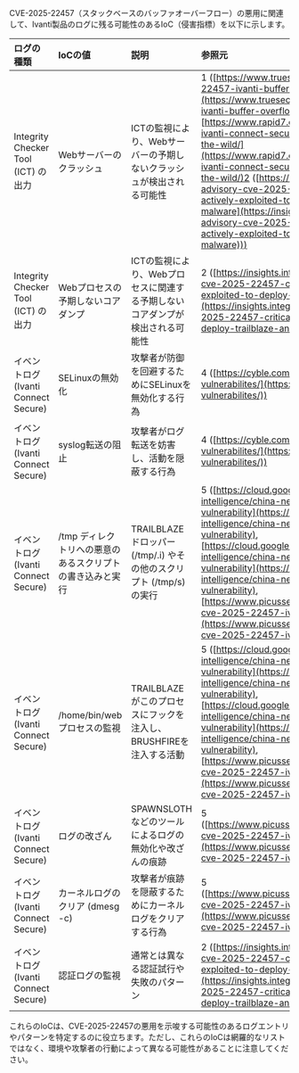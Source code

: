 CVE-2025-22457（スタックベースのバッファオーバーフロー）の悪用に関連して、Ivanti製品のログに残る可能性のあるIoC（侵害指標）を以下に示します。

| ログの種類 | IoCの値 | 説明 | 参照元 |
| :---- | :---- | :---- | :---- |
| Integrity Checker Tool (ICT) の出力 | Webサーバーのクラッシュ | ICTの監視により、Webサーバーの予期しないクラッシュが検出される可能性 | 1 ([https://www.truesec.com/hub/blog/cve-2025-22457-ivanti-buffer-overflow-vulnerability](https://www.truesec.com/hub/blog/cve-2025-22457-ivanti-buffer-overflow-vulnerability), [https://www.rapid7.com/blog/post/2025/04/03/etr-ivanti-connect-secure-cve-2025-22457-exploited-in-the-wild/](https://www.rapid7.com/blog/post/2025/04/03/etr-ivanti-connect-secure-cve-2025-22457-exploited-in-the-wild/)2 ([https://insights.integrity360.com/security-advisory-cve-2025-22457-critical-ivanti-flaw-actively-exploited-to-deploy-trailblaze-and-brushfire-malware](https://insights.integrity360.com/security-advisory-cve-2025-22457-critical-ivanti-flaw-actively-exploited-to-deploy-trailblaze-and-brushfire-malware))) |
| Integrity Checker Tool (ICT) の出力 | Webプロセスの予期しないコアダンプ | ICTの監視により、Webプロセスに関連する予期しないコアダンプが検出される可能性 | 2 ([https://insights.integrity360.com/security-advisory-cve-2025-22457-critical-ivanti-flaw-actively-exploited-to-deploy-trailblaze-and-brushfire-malware](https://insights.integrity360.com/security-advisory-cve-2025-22457-critical-ivanti-flaw-actively-exploited-to-deploy-trailblaze-and-brushfire-malware))) |
| イベントログ (Ivanti Connect Secure) | SELinuxの無効化 | 攻撃者が防御を回避するためにSELinuxを無効化する行為 | 4 ([https://cyble.com/blog/ivanti-exploited-vulnerabilites/](https://cyble.com/blog/ivanti-exploited-vulnerabilites/)) |
| イベントログ (Ivanti Connect Secure) | syslog転送の阻止 | 攻撃者がログ転送を妨害し、活動を隠蔽する行為 | 4 ([https://cyble.com/blog/ivanti-exploited-vulnerabilites/](https://cyble.com/blog/ivanti-exploited-vulnerabilites/)) |
| イベントログ (Ivanti Connect Secure) | /tmp ディレクトリへの悪意のあるスクリプトの書き込みと実行 | TRAILBLAZEドロッパー (/tmp/.i) やその他のスクリプト (/tmp/s) の実行 | 5 ([https://cloud.google.com/blog/topics/threat-intelligence/china-nexus-exploiting-critical-ivanti-vulnerability](https://cloud.google.com/blog/topics/threat-intelligence/china-nexus-exploiting-critical-ivanti-vulnerability), [https://cloud.google.com/blog/topics/threat-intelligence/china-nexus-exploiting-critical-ivanti-vulnerability](https://cloud.google.com/blog/topics/threat-intelligence/china-nexus-exploiting-critical-ivanti-vulnerability), [https://www.picussecurity.com/resource/blog/unc5221-cve-2025-22457-ivanti-connect-secure](https://www.picussecurity.com/resource/blog/unc5221-cve-2025-22457-ivanti-connect-secure)) |
| イベントログ (Ivanti Connect Secure) | /home/bin/web プロセスの監視 | TRAILBLAZEがこのプロセスにフックを注入し、BRUSHFIREを注入する活動 | 5 ([https://cloud.google.com/blog/topics/threat-intelligence/china-nexus-exploiting-critical-ivanti-vulnerability](https://cloud.google.com/blog/topics/threat-intelligence/china-nexus-exploiting-critical-ivanti-vulnerability), [https://cloud.google.com/blog/topics/threat-intelligence/china-nexus-exploiting-critical-ivanti-vulnerability](https://cloud.google.com/blog/topics/threat-intelligence/china-nexus-exploiting-critical-ivanti-vulnerability), [https://www.picussecurity.com/resource/blog/unc5221-cve-2025-22457-ivanti-connect-secure](https://www.picussecurity.com/resource/blog/unc5221-cve-2025-22457-ivanti-connect-secure)) |
| イベントログ (Ivanti Connect Secure) | ログの改ざん | SPAWNSLOTHなどのツールによるログの無効化や改ざんの痕跡 | 5 ([https://www.picussecurity.com/resource/blog/unc5221-cve-2025-22457-ivanti-connect-secure](https://www.picussecurity.com/resource/blog/unc5221-cve-2025-22457-ivanti-connect-secure)) |
| イベントログ (Ivanti Connect Secure) | カーネルログのクリア (dmesg \-c) | 攻撃者が痕跡を隠蔽するためにカーネルログをクリアする行為 | 5 ([https://www.picussecurity.com/resource/blog/unc5221-cve-2025-22457-ivanti-connect-secure](https://www.picussecurity.com/resource/blog/unc5221-cve-2025-22457-ivanti-connect-secure)) |
| イベントログ (Ivanti Connect Secure) | 認証ログの監視 | 通常とは異なる認証試行や失敗のパターン | 2 ([https://insights.integrity360.com/security-advisory-cve-2025-22457-critical-ivanti-flaw-actively-exploited-to-deploy-trailblaze-and-brushfire-malware](https://insights.integrity360.com/security-advisory-cve-2025-22457-critical-ivanti-flaw-actively-exploited-to-deploy-trailblaze-and-brushfire-malware))) |

これらのIoCは、CVE-2025-22457の悪用を示唆する可能性のあるログエントリやパターンを特定するのに役立ちます。ただし、これらのIoCは網羅的なリストではなく、環境や攻撃者の行動によって異なる可能性があることに注意してください。